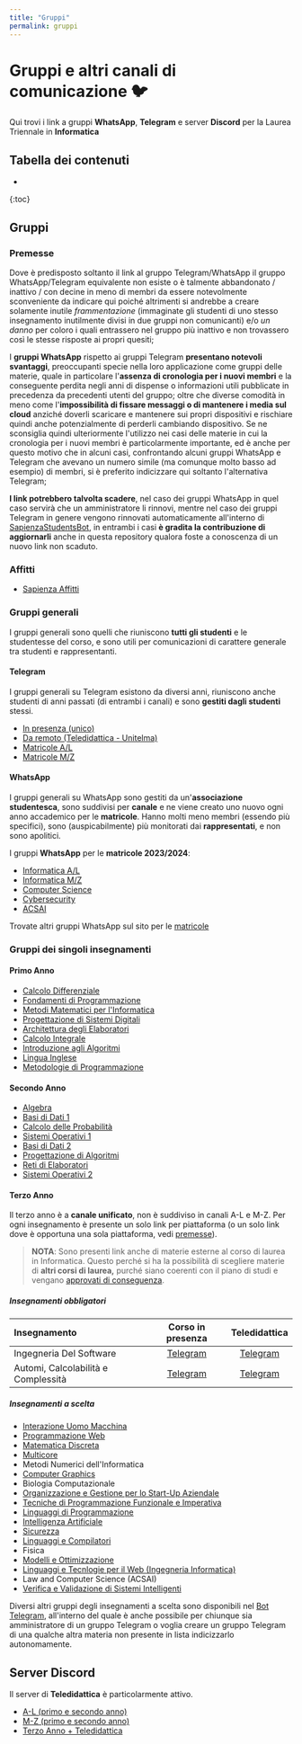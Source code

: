 ```yaml
---
title: "Gruppi"
permalink: gruppi
---
```


# Gruppi e altri canali di comunicazione 🐦

<!-- <p align="center"> -->
<!-- <p> -->
<!--   <img src="https://img.shields.io/badge/Discord-%235865F2.svg?style=for-the-badge&logo=discord&logoColor=white"> -->
<!--   <img src="https://img.shields.io/badge/WhatsApp-25D366?style=for-the-badge&logo=whatsapp&logoColor=white"> -->
<!--   <img src="https://img.shields.io/badge/Telegram-2CA5E0?style=for-the-badge&logo=telegram&logoColor=white"> -->
<!--   <img src="https://img.shields.io/badge/Facebook-%231877F2.svg?style=for-the-badge&logo=Facebook&logoColor=white"> -->
<!-- </p> -->
<!-- La seguente pagina contiene i link ai gruppi di comunicazione come **WhatsApp**, **Telegram** e **Discord** per ogni insegnamento della laurea triennale in Informatica e per i gruppi generali di ogni Anno Accademico. -->

Qui trovi i link a gruppi **WhatsApp**, **Telegram** e server **Discord** per la Laurea Triennale in **Informatica**

## Tabella dei contenuti
* 
{:toc}

## Gruppi

### Premesse

Dove è predisposto soltanto il link al gruppo Telegram/WhatsApp il gruppo WhatsApp/Telegram equivalente non esiste o è talmente abbandonato / inattivo / con decine in meno di membri da essere notevolmente sconveniente da indicare qui poiché altrimenti si andrebbe a creare solamente inutile _frammentazione_ (immaginate gli studenti di uno stesso insegnamento inutilmente divisi in due gruppi non comunicanti) e/o _un danno_ per coloro i quali entrassero nel gruppo più inattivo e non trovassero così le stesse risposte ai propri quesiti;

I **gruppi WhatsApp** rispetto ai gruppi Telegram **presentano notevoli svantaggi**, preoccupanti specie nella loro applicazione come gruppi delle materie, quale in particolare l'**assenza di cronologia per i nuovi membri** e la conseguente perdita negli anni di dispense o informazioni utili pubblicate in precedenza da precedenti utenti del gruppo; oltre che diverse comodità in meno come l'**impossibilità di fissare messaggi o di mantenere i media sul cloud** anziché doverli scaricare e mantenere sui propri dispositivi e rischiare quindi anche potenzialmente di perderli cambiando dispositivo. Se ne sconsiglia quindi ulteriormente l'utilizzo nei casi delle materie in cui la cronologia per i nuovi membri è particolarmente importante, ed è anche per questo motivo che in alcuni casi, confrontando alcuni gruppi WhatsApp e Telegram che avevano un numero simile (ma comunque molto basso ad esempio) di membri, si è preferito indicizzare qui soltanto l'alternativa Telegram;

**I link potrebbero talvolta scadere**, nel caso dei gruppi WhatsApp in quel caso servirà che un amministratore li rinnovi, mentre nel caso dei gruppi Telegram in genere vengono rinnovati automaticamente all'interno di [SapienzaStudentsBot](https://telegram.me/SapienzaStudentsBot), in entrambi i casi **è gradita la contribuzione di aggiornarli** anche in questa repository qualora foste a conoscenza di un nuovo link non scaduto.

### Affitti

- [Sapienza Affitti](https://t.me/SapienzaAffittiGroup)

### Gruppi generali

I gruppi generali sono quelli che riuniscono **tutti gli studenti** e le studentesse del corso, e sono utili per comunicazioni di carattere generale tra studenti e rappresentanti.

#### Telegram

I gruppi generali su Telegram esistono da diversi anni, riuniscono anche studenti di anni passati (di entrambi i canali) e sono **gestiti dagli studenti** stessi.

<!-- I gruppi generali su Telegram esistono da diversi anni e riuniscono tutti gli studenti e le studentesse  -->
<!-- (il gruppo in presenza è **unico**, non è separato per canali) -->
<!-- in particolare, nel caso del gruppo della triennale in presenza, sia gli studenti e le studentesse del canale A/L sia gli studenti e le studentesse del canale M/Z -->
<!-- | Descrizione | Link | -->
<!-- | :- | :-: | -->

- [In presenza (unico)](https://t.me/sapienzainformatica)
- [Da remoto (Teledidattica - Unitelma)](https://t.me/InformaticaSapienzaTeledidattica)
- [Matricole A/L](https://t.me/addlist/10sQnIhXeJ84ZWY0)
- [Matricole M/Z](https://t.me/addlist/4mgg0jzRSgUzNTZk)

#### WhatsApp

I gruppi generali su WhatsApp sono gestiti da un'**associazione studentesca**, sono suddivisi per **canale** e ne viene creato uno nuovo ogni anno accademico per le **matricole**. Hanno molti meno membri (essendo più specifici), sono (auspicabilmente) più monitorati dai **rappresentati**, e non sono apolitici.

<!-- I gruppi generali su WhatsApp sono gestiti da un'**associazione studentesca**, sono suddivisi per **canale** e ne viene creato uno nuovo ogni anno accademico per le **matricole**. Rispetto ai gruppi Telegram non godono quindi di apoliticità e di una platea molto più ampia di membri (quelli di tutti i canali e di tutti gli anni accademici) ma sono più specifici e auspicabilmente più monitorati dai rappresentanti per eventuali dubbi di rappresentanza. -->

I gruppi **WhatsApp** per le **matricole 2023/2024**:

- [Informatica A/L](https://chat.whatsapp.com/LQ7URHEodWwFy9lef532ZJ) 
- [Informatica M/Z](https://chat.whatsapp.com/FrQywvsNDReB6vfTv6NElO)
- [Computer Science](https://chat.whatsapp.com/HyHzjj4ypC6BghNiTSukIQ) 
- [Cybersecurity]( https://chat.whatsapp.com/HGqjF3YPYIq8sjMNEcZi7A)
- [ACSAI](https://chat.whatsapp.com/H4XKATjNMqxIhauBHv2JGI)

Trovate altri gruppi WhatsApp sul sito per le [matricole](https://sites.google.com/uniroma1.it/matricolesapienza/home-page?authuser=0)
<!-- | Anno | Canale A-L | Canale M-Z | Gruppo Unico | -->
<!-- | :--- | :--------: | :--------: | -->
<!-- | 2023-2024 | [Link](https://chat.whatsapp.com/LQ7URHEodWwFy9lef532ZJ) | [Link](https://chat.whatsapp.com/FrQywvsNDReB6vfTv6NElO) | - | -->
<!-- | 2022-2023 | [Link](https://chat.whatsapp.com/G0JFRbnfH2tGNvG5aoGDfq) | [Link](https://chat.whatsapp.com/DiYRHHGhn9VIOtXxD7KAAK) | - | -->
<!-- | 2021-2022 | [Link](https://chat.whatsapp.com/IB4KHEu0R7tCz5G8PWPWOz) | [Link](https://chat.whatsapp.com/JkcRXRSx8S65IuASUAsXVb) | - |  -->
<!-- | 2020-2021 | [Link](https://chat.whatsapp.com/K24g7YAuRqw9Fi92gHmLGd) | [Link](https://chat.whatsapp.com/Cw7HNwLDmb3KWlhbHiaB0y) | [Link](https://chat.whatsapp.com/BmXr67w2jnmBV4EldlwtJZ) | -->

### Gruppi dei singoli insegnamenti

#### Primo Anno

- [Calcolo Differenziale](https://t.me/+Cw_63BoRvE03YmM0)
- [Fondamenti di Programmazione](https://t.me/+NQ8H6iLHOIIwMzM0)
- [Metodi Matematici per l'Informatica](https://t.me/+m_-WkFEmQzdmZDZk)
- [Progettazione di Sistemi Digitali](https://t.me/+hr9OFwWWGCZhODU0)
- [Architettura degli Elaboratori](https://t.me/+2PAqwS4raLY4N2U0)
- [Calcolo Integrale](https://t.me/+lnnFbmFQNNBjNGRk)
- [Introduzione agli Algoritmi](https://t.me/+wJY633Yc1pUxMjk0)
- [Lingua Inglese](https://t.me/+clLwVwTLUHk3YzM0)
- [Metodologie di Programmazione](https://t.me/+8iyKxeRgfXtmY2Y0)

<!-- | Insegnamento | Gruppo |  -->
<!-- | :- | :-: | -->
<!-- | Calcolo Differenziale | [Telegram](https://t.me/+Cw_63BoRvE03YmM0) | -->
<!-- | Fondamenti di Programmazione | [Telegram](https://t.me/+NQ8H6iLHOIIwMzM0) | -->
<!-- | Metodi Matematici per l'Informatica | [Telegram](https://t.me/+m_-WkFEmQzdmZDZk) | -->
<!-- | Progettazione di Sistemi Digitali | [Telegram](https://t.me/+hr9OFwWWGCZhODU0) | -->
<!-- | Architettura degli Elaboratori | [Telegram](https://t.me/+2PAqwS4raLY4N2U0) | -->
<!-- | Calcolo Integrale | [Telegram](https://t.me/+lnnFbmFQNNBjNGRk) | -->
<!-- | Introduzione agli Algoritmi | [Telegram](https://t.me/+wJY633Yc1pUxMjk0) | -->
<!-- | Lingua Inglese | [Telegram](https://t.me/+clLwVwTLUHk3YzM0) | -->
<!-- | Metodologie di Programmazione | [Telegram](https://t.me/+8iyKxeRgfXtmY2Y0) | -->

#### Secondo Anno

- [Algebra](https://t.me/+798mXLThj_JmYTBk)
- [Basi di Dati 1](https://t.me/+eRVplF3Va3dlNDJk)
- [Calcolo delle Probabilità](https://t.me/+Dq6lPczRbJtmNmVk)
- [Sistemi Operativi 1](https://t.me/+oF0ppISY8EFmOTZk)
- [Basi di Dati 2](https://t.me/+xTuUWRfneSwwMjBk)
- [Progettazione di Algoritmi](https://t.me/+qtCCTLlBW4pjY2Jk)
- [Reti di Elaboratori](https://t.me/+vNSkWJUgs9Y1MzFk)
- [Sistemi Operativi 2](https://t.me/+PzNOzkmwVio4Nzg0)

<!-- | Insegnamento | Gruppo | -->
<!-- | :- | :-: | -->
<!-- | Algebra | [Telegram](https://t.me/+798mXLThj_JmYTBk) | -->
<!-- | Basi di Dati 1 | [Telegram](https://t.me/+eRVplF3Va3dlNDJk) | -->
<!-- | Calcolo delle Probabilità | [Telegram](https://t.me/+Dq6lPczRbJtmNmVk) | -->
<!-- | Sistemi Operativi 1 | [Telegram](https://t.me/+oF0ppISY8EFmOTZk) | -->
<!-- | Basi di Dati 2 | [Telegram](https://t.me/+xTuUWRfneSwwMjBk) | -->
<!-- | Progettazione di Algoritmi &emsp; &emsp; &emsp; &emsp; | [Telegram](https://t.me/+qtCCTLlBW4pjY2Jk) | -->
<!-- | Reti di Elaboratori| [Telegram](https://t.me/+vNSkWJUgs9Y1MzFk) | -->
<!-- | Sistemi Operativi 2 | [Telegram](https://t.me/+PzNOzkmwVio4Nzg0) | -->

#### Terzo Anno

Il terzo anno è a **canale unificato**, non è suddiviso in canali A-L e M-Z. Per ogni insegnamento è presente un solo link per piattaforma (o un solo link dove è opportuna una sola piattaforma, vedi [premesse](#gruppi-dei-singoli-insegnamenti)).

> **NOTA**: Sono presenti link anche di materie esterne al corso di laurea in Informatica. Questo perché si ha la possibilità di scegliere materie di **altri corsi di laurea,** purché siano coerenti con il piano di studi e vengano [approvati di conseguenza](./percorso-formativo#come-scegliere-gli-esami-esterni).

##### Insegnamenti obbligatori

| Insegnamento | Corso in presenza | Teledidattica |
| :- | :-: | :-: |
| Ingegneria Del Software | [Telegram](https://t.me/+u6hEDMJqXsNhZjk0) | [Telegram](https://t.me/+ziirbiKQi2g5ZjU0) |
| Automi, Calcolabilità e Complessità | [Telegram](https://t.me/+u6hEDMJqXsNhZjk0) | [Telegram](https://t.me/+cyF-V6dnurcyNGQ0) |

##### Insegnamenti a scelta

<!-- | Insegnamento | Gruppo unico | -->
<!-- | :----------: | :----------: | -->

- [Interazione Uomo Macchina](https://t.me/+SH7YpeAP-WpNXCC_)
- [Programmazione Web](https://t.me/+SNkXYOYD8edMJ4TS)
- [Matematica Discreta](https://t.me/+x5k6q2yrsztlOWVk)
- [Multicore](https://t.me/+VBYueH15i5bz6MZv)
- Metodi Numerici dell'Informatica
- [Computer Graphics](https://t.me/+UkvugTa0Bxm0nA4t)
- Biologia Computazionale
- [Organizzazione e Gestione per lo Start-Up Aziendale](https://t.me/+UwPBxAs2d1t1DyEO)
- [Tecniche di Programmazione Funzionale e Imperativa](https://t.me/+FX62ifPquP9kODA8)
- [Linguaggi di Programmazione](https://t.me/+WMcOOMn-dTLBVtQq)
- [Intelligenza Artificiale](https://t.me/+ScQeqz7Ij1hglCy-)
- [Sicurezza](https://t.me/+VOfFTJId_33Juoly)
- [Linguaggi e Compilatori](https://t.me/+SpmBS1GeLmVO-4ff)
- Fisica
- [Modelli e Ottimizzazione](https://t.me/+TyMj4NBvh8pVeId9)
- [Linguaggi e Tecnlogie per il Web (Ingegneria Informatica)](https://t.me/+VHTJ59xpWcgjLkl8)
- Law and Computer Science (ACSAI)
- [Verifica e Validazione di Sistemi Intelligenti](https://t.me/+VD1dKb1M777XscAU)

Diversi altri gruppi degli insegnamenti a scelta sono disponibili nel [Bot Telegram](https://t.me/SapienzaStudentsBot), all'interno del quale è anche possibile per chiunque sia amministratore di un gruppo Telegram o voglia creare un gruppo Telegram di una qualche altra materia non presente in lista indicizzarlo autonomamente.

## Server Discord

Il server di **Teledidattica** è particolarmente attivo.

- [A-L (primo e secondo anno)](https://discord.gg/QEzjgwnjTp) 
- [M-Z (primo e secondo anno)](https://discord.gg/APKFM5V5ed) 
- [Terzo Anno + Teledidattica](https://discord.gg/Wg94weSeq3)

<!-- La seguente tabella contiene link ai Server Discord di ogni anno e canale -->
<!-- I link ai Server Discord -->
<!-- | Canale | Canale A/L | Canale M/Z | Teledidattica | -->
<!-- | :----: | :--------: | :--------: | :-----------: | -->
<!-- | 1° anno | [UNISCITI](https://discord.gg/QEzjgwnjTp) | [UNISCITI](https://discord.gg/APKFM5V5ed) | — | -->
<!-- | 2° anno | [UNISCITI](https://discord.gg/QEzjgwnjTp) | [UNISCITI](https://discord.gg/APKFM5V5ed) | — | -->
<!-- | 3° anno | [UNISCITI](https://discord.gg/Wg94weSeq3) | [UNISCITI](https://discord.gg/Wg94weSeq3) | [UNISCITI](https://discord.gg/Wg94weSeq3) | -->
